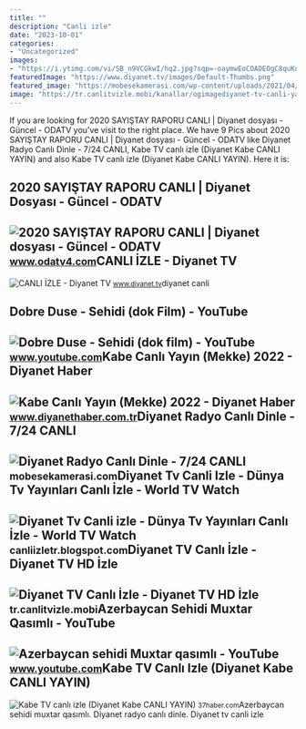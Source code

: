 ```yaml
---
title: ""
description: "Canli i̇zle"
date: "2023-10-01"
categories:
- "Uncategorized"
images:
- "https://i.ytimg.com/vi/SB_n9VCGkwI/hq2.jpg?sqp=-oaymwEoCOADEOgC8quKqQMcGADwAQH4Ac4FgAKACooCDAgAEAEYYiBiKGIwDw==&amp;rs=AOn4CLBxyY6x4OFAtBYXjcPCcJivTUpe2g"
featuredImage: "https://www.diyanet.tv/images/Default-Thumbs.png"
featured_image: "https://mobesekamerasi.com/wp-content/uploads/2021/04/Diyanet-Radyo-Canli-Dinle.jpg"
image: "https://tr.canlitvizle.mobi/kanallar/ogimagediyanet-tv-canli-yayin.jpg"
---
```


If you are looking for 2020 SAYIŞTAY RAPORU CANLI | Diyanet dosyası - Güncel - ODATV you've visit to the right place. We have 9 Pics about 2020 SAYIŞTAY RAPORU CANLI | Diyanet dosyası - Güncel - ODATV like Diyanet Radyo Canlı Dinle - 7/24 CANLI, Kabe TV canlı izle (Diyanet Kabe CANLI YAYIN) and also Kabe TV canlı izle (Diyanet Kabe CANLI YAYIN). Here it is:

2020 SAYIŞTAY RAPORU CANLI | Diyanet Dosyası - Güncel - ODATV
-------------------------------------------------------------

 ![2020 SAYIŞTAY RAPORU CANLI | Diyanet dosyası - Güncel - ODATV](https://cdn.odatv4.com/images/2021_09/2021_09_28/odatv_image_63__faebf7528bfd4a.jpg) <small>www.odatv4.com</small>CANLI İZLE - Diyanet TV
-----------------------

 ![CANLI İZLE - Diyanet TV](https://www.diyanet.tv/images/Default-Thumbs.png) <small>www.diyanet.tv</small>diyanet canli

Dobre Duse - Sehidi (dok Film) - YouTube
----------------------------------------

 ![Dobre Duse - Sehidi (dok film) - YouTube](https://i.ytimg.com/vi/6yCzvdJCE8w/maxresdefault.jpg) <small>www.youtube.com</small>Kabe Canlı Yayın (Mekke) 2022 - Diyanet Haber
---------------------------------------------

 ![Kabe Canlı Yayın (Mekke) 2022 - Diyanet Haber](https://diyanethabercomtr.teimg.com/crop/1280x720/diyanethaber-com-tr/images/haberler/2022/04/kabe_canli_yayin_mekke_2022_h13674_d80aa.jpg) <small>www.diyanethaber.com.tr</small>Diyanet Radyo Canlı Dinle - 7/24 CANLI
--------------------------------------

 ![Diyanet Radyo Canlı Dinle - 7/24 CANLI](https://mobesekamerasi.com/wp-content/uploads/2021/04/Diyanet-Radyo-Canli-Dinle.jpg) <small>mobesekamerasi.com</small>Diyanet Tv Canli Izle - Dünya Tv Yayınları Canlı İzle - World TV Watch
----------------------------------------------------------------------

 ![Diyanet Tv Canli izle - Dünya Tv Yayınları Canlı İzle - World TV Watch](https://2.bp.blogspot.com/-XbOn58ure-g/UFdlSpMPWGI/AAAAAAAAAaY/HXiubfqkL8U/s1600/diyanet-tv.jpg) <small>canliizletr.blogspot.com</small>Diyanet TV Canlı İzle - Diyanet TV HD İzle
------------------------------------------

 ![Diyanet TV Canlı İzle - Diyanet TV HD İzle](https://tr.canlitvizle.mobi/kanallar/ogimagediyanet-tv-canli-yayin.jpg) <small>tr.canlitvizle.mobi</small>Azerbaycan Sehidi Muxtar Qasımlı - YouTube
------------------------------------------

 ![Azerbaycan sehidi Muxtar qasımlı - YouTube](https://i.ytimg.com/vi/SB_n9VCGkwI/hq2.jpg?sqp=-oaymwEoCOADEOgC8quKqQMcGADwAQH4Ac4FgAKACooCDAgAEAEYYiBiKGIwDw==&rs=AOn4CLBxyY6x4OFAtBYXjcPCcJivTUpe2g) <small>www.youtube.com</small>Kabe TV Canlı Izle (Diyanet Kabe CANLI YAYIN)
---------------------------------------------

 ![Kabe TV canlı izle (Diyanet Kabe CANLI YAYIN)](https://37haber.com/wp-content/uploads/2022/12/Kabe-TV-canli-izle-Diyanet-Kabe-CANLI-YAYIN.jpg) <small>37haber.com</small>Azerbaycan sehidi muxtar qasımlı. Diyanet radyo canlı dinle. Diyanet tv canli izle
